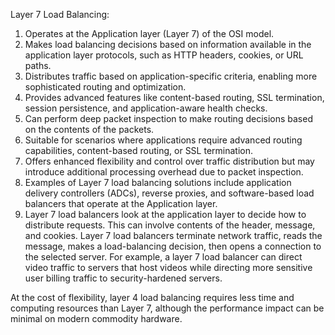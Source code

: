 Layer 7 Load Balancing:

1. Operates at the Application layer (Layer 7) of the OSI model.
2. Makes load balancing decisions based on information available in the application layer protocols, such as HTTP headers, cookies, or URL paths.
3. Distributes traffic based on application-specific criteria, enabling more sophisticated routing and optimization.
4. Provides advanced features like content-based routing, SSL termination, session persistence, and application-aware health checks.
5. Can perform deep packet inspection to make routing decisions based on the contents of the packets.
6. Suitable for scenarios where applications require advanced routing capabilities, content-based routing, or SSL termination.
7. Offers enhanced flexibility and control over traffic distribution but may introduce additional processing overhead due to packet inspection.
8. Examples of Layer 7 load balancing solutions include application delivery controllers (ADCs), reverse proxies, and software-based load balancers that operate at the Application layer.
9. Layer 7 load balancers look at the application layer to decide how to distribute requests. This can involve contents of the header, message, and cookies. Layer 7 load balancers terminate network traffic, reads the message, makes a load-balancing decision, then opens a connection to the selected server. For example, a layer 7 load balancer can direct video traffic to servers that host videos while directing more sensitive user billing traffic to security-hardened servers.

At the cost of flexibility, layer 4 load balancing requires less time and computing resources than Layer 7, although the performance impact can be minimal on modern commodity hardware.